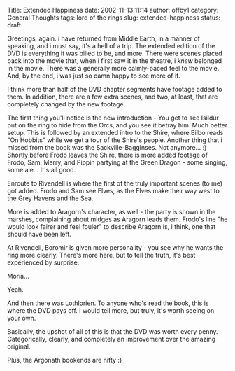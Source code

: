 Title: Extended Happiness
date: 2002-11-13 11:14
author: offby1
category: General Thoughts
tags: lord of the rings
slug: extended-happiness
status: draft

Greetings, again. i have returned from Middle Earth, in a manner of speaking, and i must say, it's a hell of a trip. The extended edition of the DVD is everything it was billed to be, and more. There were scenes placed back into the movie that, when i first saw it in the theatre, i *knew* belonged in the movie. There was a generally more calmly-paced feel to the movie. And, by the end, i was just so damn happy to see more of it.

I think more than half of the DVD chapter segments have footage added to them. In addition, there are a few extra scenes, and two, at least, that are completely changed by the new footage.

The first thing you'll notice is the new introduction - You get to see Isildur put on the ring to hide from the Orcs, and you see it betray him. Much better setup. This is followed by an extended intro to the Shire, where Bilbo reads "On Hobbits" while we get a tour of the Shire's people. Another thing that i missed from the book was the Sackville-Bagginses. Not anymore\... :) Shortly before Frodo leaves the Shire, there is more added footage of Frodo, Sam, Merry, and Pippin partying at the Green Dragon - some singing, some ale\... It's all good.

Enroute to Rivendell is where the first of the truly important scenes (to me) got added. Frodo and Sam see Elves, as the Elves make their way west to the Grey Havens and the Sea.

More is added to Aragorn's character, as well - the party is shown in the marshes, complaining about midges as Aragorn leads them. Frodo's line "he would look fairer and feel fouler" to describe Aragorn is, i think, one that should have been left.

At Rivendell, Boromir is given more personality - you see why he wants the ring more clearly. There's more here, but to tell the truth, it's best experienced by surprise.

Moria\...

Yeah.

And then there was Lothlorien. To anyone who's read the book, this is where the DVD pays off. I would tell more, but truly, it's worth seeing on your own.

Basically, the upshot of all of this is that the DVD was worth every penny. Categorically, clearly, and completely an improvement over the amazing original.

Plus, the Argonath bookends are nifty :)
